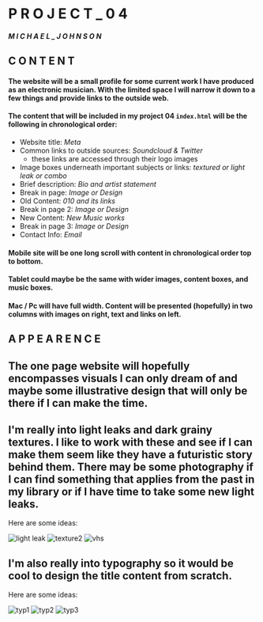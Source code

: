 # P R O J E C T _ 0 4

#### *M I C H A E L _ J O H N S O N*

## C O N T E N T

#### The website will be a small profile for some current work I have produced as an electronic musician. With the limited space I will narrow it down to a few things and provide links to the outside web.

#### The content that will be included in my project 04 `index.html` will be the following in chronological order:

- Website title: *Meta*
- Common links to outside sources: *Soundcloud & Twitter*
  - these links are accessed through their logo images
- Image boxes underneath important subjects or links: *textured or light leak or combo*
- Brief description: *Bio and artist statement*
- Break in page: *Image or Design*
- Old Content: *010 and its links*
- Break in page 2: *Image or Design*
- New Content: *New Music works*
- Break in page 3: *Image or Design*
- Contact Info: *Email*

#### Mobile site will be one long scroll with content in chronological order top to bottom.

#### Tablet could maybe be the same with wider images, content boxes, and music boxes.

#### Mac / Pc will have full width. Content will be presented (hopefully) in two columns with images on right, text and links on left.

## A P P E A R E N C E

## The one page website will hopefully encompasses visuals I can only dream of and maybe some illustrative design that will only be there if I can make the time.

## I'm really into light leaks and dark grainy textures. I like to work with these and see if I can make them seem like they have a futuristic story behind them. There may be some photography if I can find something that applies from the past in my library or if I have time to take some new light leaks.

Here are some ideas:

![light leak](./Inspiration/light-leak.jpg)
![texture2](./Inspiration/texture-2.jpg)
![vhs](./Inspiration/vhs-texture-3.jpeg)

## I'm also really into typography so it would be cool to design the title content from scratch.

Here are some ideas:

![typ1](./Inspiration/futuristic-typography.JPG)
![typ2](./Inspiration/mesh-cover.JPG)
![typ3](./Inspiration/Design-Logo.jpeg)
